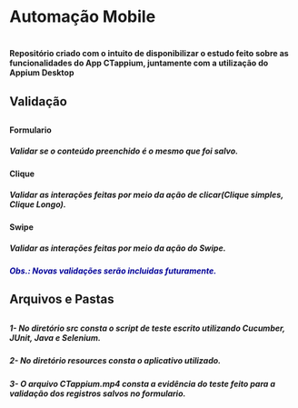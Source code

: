 <h1>Automação Mobile<h1>
<h4 >Repositório criado com o intuito de disponibilizar o estudo feito sobre as funcionalidades do App CTappium, juntamente com a utilização do Appium Desktop<h4> 

<h2>Validação<h2>

<h4>Formulario<h4>
<h5>Validar se o conteúdo preenchido é o mesmo que foi salvo.<h5>

<h4>Clique<h4>
<h5>Validar as interações feitas por meio da ação de clicar(Clique simples, Clique Longo).<h5>

  
<h4>Swipe<h4>
<h5>Validar as interações feitas por meio da ação do Swipe.<h5> 

 <h5><font color="#000099">Obs.: Novas validações serão incluidas futuramente.</font><h5>	

<h2>Arquivos e Pastas<h2>	

<h5>1- No diretório src consta o script de teste escrito utilizando Cucumber, JUnit, Java e Selenium.<h5>

<h5>2- No diretório resources consta o aplicativo utilizado.<h5>

<h5>3- O arquivo CTappium.mp4 consta a evidência do teste feito para a validação dos registros salvos no formulario.<h5>
